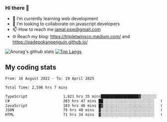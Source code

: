 ### Hi there 👋

<!--
**padepokanpenguin/padepokanpenguin** is a ✨ _special_ ✨ repository because its `README.md` (this file) appears on your GitHub profile.
-->

- 🌱 I’m currently learning  web development
- 👯 I’m looking to collaborate on javascript developers
- 📫 How to reach me jamal.psw@gmail.com
- 🌐 Reach my blog:
   https://tripletwinsco.medium.com/ and
   https://padepokanpenguin.github.io/

![Anurag's github stats](https://github-readme-stats.vercel.app/api?username=padepokanpenguin&count_private=true&disable_animations=false&show_icons=true&theme=default)
[![Top Langs](https://github-readme-stats.vercel.app/api/top-langs/?username=padepokanpenguin&theme=default&layout=compact)](https://github.com/padepokanpenguin)

## My coding stats

<!--START_SECTION:waka-->

```txt
From: 16 August 2022 - To: 19 April 2025

Total Time: 2,596 hrs 7 mins

TypeScript                1,821 hrs 35 mins█████████████████▓░░░░░░░   70.17 %
C#                        203 hrs 47 mins ██░░░░░░░░░░░░░░░░░░░░░░░   07.85 %
JavaScript                183 hrs 46 mins █▓░░░░░░░░░░░░░░░░░░░░░░░   07.08 %
JSON                      79 hrs 40 mins  ▓░░░░░░░░░░░░░░░░░░░░░░░░   03.07 %
HTML                      71 hrs 34 mins  ▓░░░░░░░░░░░░░░░░░░░░░░░░   02.76 %
```

<!--END_SECTION:waka-->


